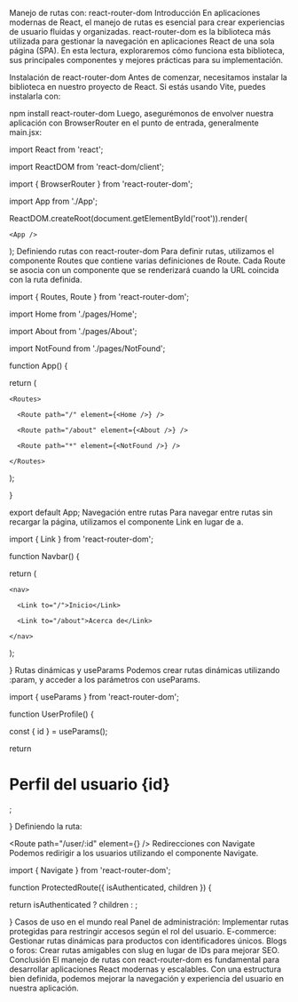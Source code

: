 Manejo de rutas con: react-router-dom
Introducción
En aplicaciones modernas de React, el manejo de rutas es esencial para crear experiencias de usuario fluidas y organizadas. react-router-dom es la biblioteca más utilizada para gestionar la navegación en aplicaciones React de una sola página (SPA). En esta lectura, exploraremos cómo funciona esta biblioteca, sus principales componentes y mejores prácticas para su implementación.

Instalación de react-router-dom
Antes de comenzar, necesitamos instalar la biblioteca en nuestro proyecto de React. Si estás usando Vite, puedes instalarla con:

npm install react-router-dom
Luego, asegurémonos de envolver nuestra aplicación con BrowserRouter en el punto de entrada, generalmente main.jsx:

import React from 'react';

import ReactDOM from 'react-dom/client';

import { BrowserRouter } from 'react-router-dom';

import App from './App';

ReactDOM.createRoot(document.getElementById('root')).render(

  <BrowserRouter>

    <App />

  </BrowserRouter>

);
Definiendo rutas con react-router-dom
Para definir rutas, utilizamos el componente Routes que contiene varias definiciones de Route. Cada Route se asocia con un componente que se renderizará cuando la URL coincida con la ruta definida.

import { Routes, Route } from 'react-router-dom';

import Home from './pages/Home';

import About from './pages/About';

import NotFound from './pages/NotFound';

function App() {

  return (

    <Routes>

      <Route path="/" element={<Home />} />

      <Route path="/about" element={<About />} />

      <Route path="*" element={<NotFound />} />

    </Routes>

  );

}

export default App;
Navegación entre rutas
Para navegar entre rutas sin recargar la página, utilizamos el componente Link en lugar de a.

import { Link } from 'react-router-dom';

function Navbar() {

  return (

    <nav>

      <Link to="/">Inicio</Link>

      <Link to="/about">Acerca de</Link>

    </nav>

  );

}
Rutas dinámicas y useParams
Podemos crear rutas dinámicas utilizando :param, y acceder a los parámetros con useParams.

import { useParams } from 'react-router-dom';

function UserProfile() {

  const { id } = useParams();

  return <h1>Perfil del usuario {id}</h1>;

}
Definiendo la ruta:

<Route path="/user/:id" element={<UserProfile />} />
Redirecciones con Navigate
Podemos redirigir a los usuarios utilizando el componente Navigate.

import { Navigate } from 'react-router-dom';

function ProtectedRoute({ isAuthenticated, children }) {

  return isAuthenticated ? children : <Navigate to="/" />;

}
Casos de uso en el mundo real
Panel de administración: Implementar rutas protegidas para restringir accesos según el rol del usuario.
E-commerce: Gestionar rutas dinámicas para productos con identificadores únicos.
Blogs o foros: Crear rutas amigables con slug en lugar de IDs para mejorar SEO.
Conclusión
El manejo de rutas con react-router-dom es fundamental para desarrollar aplicaciones React modernas y escalables. Con una estructura bien definida, podemos mejorar la navegación y experiencia del usuario en nuestra aplicación.